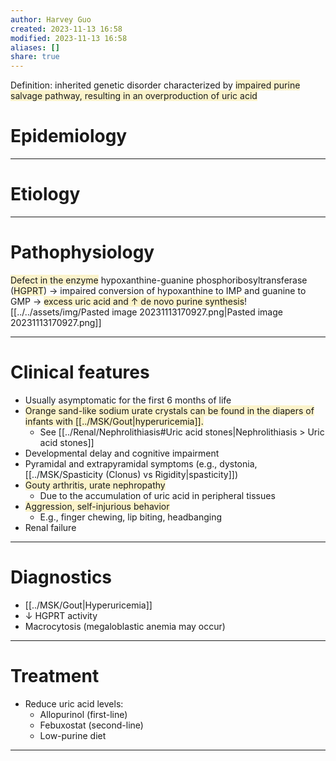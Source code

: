 ```yaml
---
author: Harvey Guo
created: 2023-11-13 16:58
modified: 2023-11-13 16:58
aliases: []
share: true
---
```

Definition: inherited genetic disorder characterized by <span style="background:rgba(240, 200, 0, 0.2)">impaired purine salvage pathway, resulting in an overproduction of uric acid</span>
# Epidemiology


---
# Etiology


---
# Pathophysiology
<span style="background:rgba(240, 200, 0, 0.2)">Defect in the enzyme</span> hypoxanthine-guanine phosphoribosyltransferase (<span style="background:rgba(240, 200, 0, 0.2)">HGPRT</span>) → impaired conversion of hypoxanthine to IMP and guanine to GMP → <span style="background:rgba(240, 200, 0, 0.2)">excess uric acid and ↑ de novo purine synthesis</span>![[../../assets/img/Pasted image 20231113170927.png|Pasted image 20231113170927.png]]

---
# Clinical features
- Usually asymptomatic for the first 6 months of life
- <span style="background:rgba(240, 200, 0, 0.2)">Orange sand-like sodium urate crystals can be found in the diapers of infants with [[../MSK/Gout|hyperuricemia]].</span>
	- See [[../Renal/Nephrolithiasis#Uric acid stones|Nephrolithiasis > Uric acid stones]]
- Developmental delay and cognitive impairment
- Pyramidal and extrapyramidal symptoms (e.g., dystonia, [[../MSK/Spasticity (Clonus) vs Rigidity|spasticity]])
- <span style="background:rgba(240, 200, 0, 0.2)">Gouty arthritis, urate nephropathy </span>
	- Due to the accumulation of uric acid in peripheral tissues
- <span style="background:rgba(240, 200, 0, 0.2)">Aggression, self-injurious behavior </span>
	- E.g., finger chewing, lip biting, headbanging
- Renal failure

---
# Diagnostics
- [[../MSK/Gout|Hyperuricemia]]
- ↓ HGPRT activity
- Macrocytosis (megaloblastic anemia may occur)

---
# Treatment
- Reduce uric acid levels:
	- Allopurinol (first-line)
	- Febuxostat (second-line)
	- Low-purine diet

---
